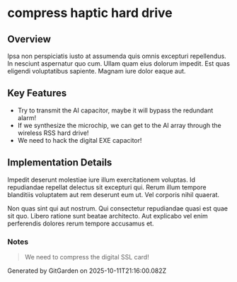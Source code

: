 # compress haptic hard drive

## Overview
Ipsa non perspiciatis iusto at assumenda quis omnis excepturi repellendus. In nesciunt aspernatur quo cum. Ullam quam eius dolorum impedit. Est quas eligendi voluptatibus sapiente. Magnam iure dolor eaque aut.

## Key Features
- Try to transmit the AI capacitor, maybe it will bypass the redundant alarm!
- If we synthesize the microchip, we can get to the AI array through the wireless RSS hard drive!
- We need to hack the digital EXE capacitor!

## Implementation Details
Impedit deserunt molestiae iure illum exercitationem voluptas. Id repudiandae repellat delectus sit excepturi qui. Rerum illum tempore blanditiis voluptatem aut rem deserunt eum ut. Vel corporis nihil quaerat.
 Non quas sint qui aut nostrum. Qui consectetur repudiandae quasi est quae sit quo. Libero ratione sunt beatae architecto. Aut explicabo vel enim perferendis dolores rerum tempore accusamus et.

### Notes
> We need to compress the digital SSL card!

Generated by GitGarden on 2025-10-11T21:16:00.082Z